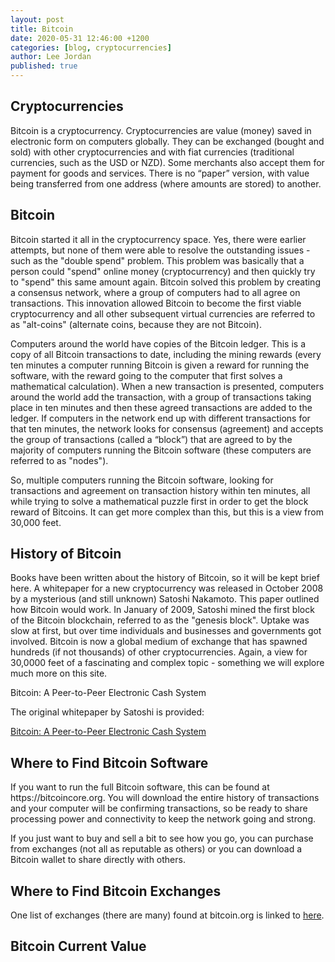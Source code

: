 ```yaml
---
layout: post
title: Bitcoin
date: 2020-05-31 12:46:00 +1200
categories: [blog, cryptocurrencies]
author: Lee Jordan
published: true
---
```


<h2>Cryptocurrencies</h2>

<p>Bitcoin is a cryptocurrency. Cryptocurrencies are value (money) saved in electronic form on computers globally. They can be exchanged (bought and sold) with other cryptocurrencies and with fiat currencies (traditional currencies, such as the USD or NZD). Some merchants also accept them for payment for goods and services. There is no “paper” version, with value being transferred from one address (where amounts are stored) to another.</p>

<h2>Bitcoin</h2>

<p>Bitcoin started it all in the cryptocurrency space. Yes, there were earlier attempts, but none of them were able to resolve the outstanding issues - such as the "double spend" problem. This problem was basically that a person could "spend" online money (cryptocurrency) and then quickly try to "spend" this same amount again. Bitcoin solved this problem by creating a consensus network, where a group of computers had to all agree on transactions. This innovation allowed Bitcoin to become the first viable cryptocurrency and all other subsequent virtual currencies are referred to as "alt-coins" (alternate coins, because they are not Bitcoin).</p>

<p>Computers around the world have copies of the Bitcoin ledger. This is a copy of all Bitcoin transactions to date, including the mining rewards (every ten minutes a computer running Bitcoin is given a reward for running the software, with the reward going to the computer that first solves a mathematical calculation). When a new transaction is presented, computers around the world add the transaction, with a group of transactions taking place in ten minutes and then these agreed transactions are added to the ledger. If computers in the network end up with different transactions for that ten minutes, the network looks for consensus (agreement) and accepts the group of transactions (called a “block”) that are agreed to by the majority of computers running the Bitcoin software (these computers are referred to as "nodes").</>

<p>So, multiple computers running the Bitcoin software, looking for transactions and agreement on transaction history within ten minutes, all while trying to solve a mathematical puzzle first in order to get the block reward of Bitcoins. It can get more complex than this, but this is a view from 30,000 feet.</p>

<h2>History of Bitcoin</h2>

<p>Books have been written about the history of Bitcoin, so it will be kept brief here. A whitepaper for a new cryptocurrency was released in October 2008 by a mysterious (and still unknown) Satoshi Nakamoto. This paper outlined how Bitcoin would work. In January of 2009, Satoshi mined the first block of the Bitcoin blockchain, referred to as the "genesis block". Uptake was slow at first, but over time individuals and businesses and governments got involved. Bitcoin is now a global medium of exchange that has spawned hundreds (if not thousands) of other cryptocurrencies. Again, a view for 30,0000 feet of a fascinating and complex topic - something we will explore much more on this site.</p>

<p>Bitcoin: A Peer-to-Peer Electronic Cash System</p>

<p>The original whitepaper by Satoshi is provided:</p>

<p><a href="https://cryptograph.co.nz/public/assets/pdf/bitcoin.pdf" title="Bitcoin: A Peer-to-Peer Electronic Cash System" target="_blank">Bitcoin: A Peer-to-Peer Electronic Cash System</a></p>

<h2>Where to Find Bitcoin Software</h2>

<p>If you want to run the full Bitcoin software, this can be found at https://bitcoincore.org. You will download the entire history of transactions and your computer will be confirming transactions, so be ready to share processing power and connectivity to keep the network going and strong.</p>

<p>If you just want to buy and sell a bit to see how you go, you can purchase from exchanges (not all as reputable as others) or you can download a Bitcoin wallet to share directly with others.<p>

<h2>Where to Find Bitcoin Exchanges</h2>

<p>One list of exchanges (there are many) found at bitcoin.org is linked to <a href="https://bitcoin.org/en/exchanges#p2p" title="Bitcoin exchanges" rel="nofollow" target="_blank">here</a>.</p>

<h2>Bitcoin Current Value</h2>

<p><script type="text/javascript" src="https://files.coinmarketcap.com/static/widget/currency.js"></script><div class="coinmarketcap-currency-widget" data-currencyid="1" data-base="NZD" data-secondary="" data-ticker="true" data-rank="true" data-marketcap="true" data-volume="true" data-statsticker="true" data-stats="NZD"></div></p>
